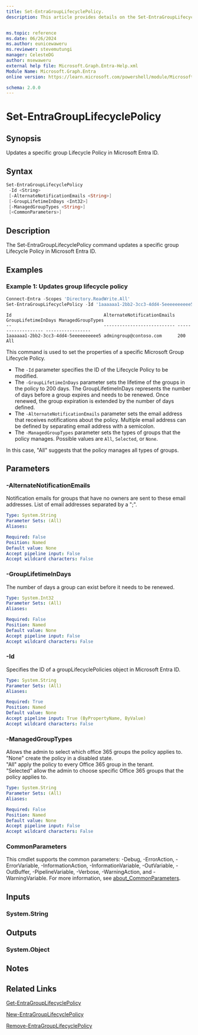 ```yaml
---
title: Set-EntraGroupLifecyclePolicy.
description: This article provides details on the Set-EntraGroupLifecyclePolicy command.


ms.topic: reference
ms.date: 06/26/2024
ms.author: eunicewaweru
ms.reviewer: stevemutungi
manager: CelesteDG
author: msewaweru
external help file: Microsoft.Graph.Entra-Help.xml
Module Name: Microsoft.Graph.Entra
online version: https://learn.microsoft.com/powershell/module/Microsoft.Graph.Entra/Set-EntraGroupLifecyclePolicy

schema: 2.0.0
---
```


# Set-EntraGroupLifecyclePolicy

## Synopsis

Updates a specific group Lifecycle Policy in Microsoft Entra ID.

## Syntax

```powershell
Set-EntraGroupLifecyclePolicy 
 -Id <String>
 [-AlternateNotificationEmails <String>] 
 [-GroupLifetimeInDays <Int32>]
 [-ManagedGroupTypes <String>] 
 [<CommonParameters>]
```

## Description

The Set-EntraGroupLifecyclePolicy command updates a specific group Lifecycle Policy in Microsoft Entra ID.

## Examples

### Example 1: Updates group lifecycle policy

```powershell
Connect-Entra -Scopes 'Directory.ReadWrite.All'
Set-EntraGroupLifecyclePolicy -Id '1aaaaaa1-2bb2-3cc3-4dd4-5eeeeeeeeee5' -GroupLifetimeInDays 200 -AlternateNotificationEmails 'admingroup@contoso.com' -ManagedGroupTypes 'All'
```

```output
Id                                   AlternateNotificationEmails GroupLifetimeInDays ManagedGroupTypes
--                                   --------------------------- ------------------- -----------------
1aaaaaa1-2bb2-3cc3-4dd4-5eeeeeeeeee5 admingroup@contoso.com      200                 All
```

This command is used to set the properties of a specific Microsoft Group Lifecycle Policy.

- The `-Id` parameter specifies the ID of the Lifecycle Policy to be modified.
- The `-GroupLifetimeInDays` parameter sets the lifetime of the groups in the policy to 200 days. The GroupLifetimeInDays represents the number of days before a group expires and needs to be renewed. Once renewed, the group expiration is extended by the number of days defined.
- The `-AlternateNotificationEmails` parameter sets the email address that receives notifications about the policy. Multiple email address can be defined by separating email address with a semicolon.
- The `-ManagedGroupTypes` parameter sets the types of groups that the policy manages. Possible values are `All`, `Selected`, or `None`.

In this case, "All" suggests that the policy manages all types of groups.

## Parameters

### -AlternateNotificationEmails

Notification emails for groups that have no owners are sent to these email addresses.
List of email addresses separated by a ";".

```yaml
Type: System.String
Parameter Sets: (All)
Aliases:

Required: False
Position: Named
Default value: None
Accept pipeline input: False
Accept wildcard characters: False
```

### -GroupLifetimeInDays

The number of days a group can exist before it needs to be renewed.

```yaml
Type: System.Int32
Parameter Sets: (All)
Aliases:

Required: False
Position: Named
Default value: None
Accept pipeline input: False
Accept wildcard characters: False
```

### -Id

Specifies the ID of a groupLifecyclePolicies object in Microsoft Entra ID.

```yaml
Type: System.String
Parameter Sets: (All)
Aliases:

Required: True
Position: Named
Default value: None
Accept pipeline input: True (ByPropertyName, ByValue)
Accept wildcard characters: False
```

### -ManagedGroupTypes

Allows the admin to select which office 365 groups the policy applies to.  
"None" create the policy in a disabled state.  
"All" apply the policy to every Office 365 group in the tenant.  
"Selected" allow the admin to choose specific Office 365 groups that the policy applies to.

```yaml
Type: System.String
Parameter Sets: (All)
Aliases:

Required: False
Position: Named
Default value: None
Accept pipeline input: False
Accept wildcard characters: False
```

### CommonParameters

This cmdlet supports the common parameters: -Debug, -ErrorAction, -ErrorVariable, -InformationAction, -InformationVariable, -OutVariable, -OutBuffer, -PipelineVariable, -Verbose, -WarningAction, and -WarningVariable. For more information, see [about_CommonParameters](https://go.microsoft.com/fwlink/?LinkID=113216).

## Inputs

### System.String

## Outputs

### System.Object

## Notes

## Related Links

[Get-EntraGroupLifecyclePolicy](Get-EntraGroupLifecyclePolicy.md)

[New-EntraGroupLifecyclePolicy](New-EntraGroupLifecyclePolicy.md)

[Remove-EntraGroupLifecyclePolicy](Remove-EntraGroupLifecyclePolicy.md)